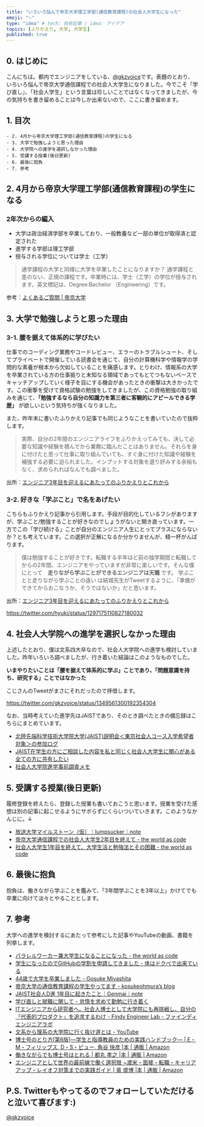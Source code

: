 ```yaml
---
title: "いろいろ悩んで帝京大学理工学部(通信教育課程)の社会人大学生になった"
emoji: "✨"
type: "idea" # tech: 技術記事 / idea: アイデア
topics: [ふりかえり, 大学, 大学生]
published: true
---
```


## 0. はじめに
こんにちは。都内でエンジニアをしている、[@gkzvoice](https://twitter.com/gkzvoice)です。表題のとおり、いろいろ悩んで帝京大学通信課程での社会人大学生になりました。今でこそ「学び直し」、「社会人学生」という言葉は珍しいことではなくなってきましたが、今の気持ちを書き留めることは今しか出来ないので、ここに書き留めます。

##  1. 目次
```
- 2. 4月から帝京大学理工学部(通信教育課程)の学生になる
- 3. 大学で勉強しようと思った理由
- 4. 大学院への進学を選択しなかった理由
- 5. 受講する授業(後日更新)
- 6. 最後に抱負
- 7. 参考
```

## 2. 4月から帝京大学理工学部(通信教育課程)の学生になる
### 2年次からの編入


- 大学は政治経済学部を卒業しており、一般教養など一部の単位が取得済と認定された
- 進学する学部は理工学部
- 授与される学位については学士（工学）


> 通学課程の大学と同様に大学を卒業したことになりますか？
> 通学課程と差のない、正規の課程です。卒業時には、学士（工学）の学位が授与されます。英文標記は、Degree:Bachelor （Engineering）です。

参考：[よくあるご質問 | 帝京大学](https://www.teikyo-u.ac.jp/faculties/correspondence/science_tech/faq)


## 3. 大学で勉強しようと思った理由
### 3-1. 腰を据えて体系的に学びたい
仕事でのコーディング業務やコードレビュー、エラーのトラブルシュート、そしてプライベートで開催している読書会を通じて、自分の計算機科学や情報学の学問的な素養が根本から欠如していることを痛感します。とりわけ、情報系の大学を卒業されている方の仕事振りと未知なる領域であってもとてつもないペースでキャッチアップしていく様子を目にする機会があったときの衝撃は大きかったです。この衝撃を受けて資格試験の勉強をしてきましたが、この資格勉強の取り組みを通じて、**「勉強するなら自分の知識力を第三者に客観的にアピールできる学歴」** が欲しいという気持ちが強くなりました。

また、昨年末に書いたふりかえり記事でも同じようなことを書いていたので抜粋します。
> 実際、自分の2年間のエンジニアライフをふりかえってみても、決して必要な知識や経験を積んでから業務に臨んだことはありません。それらを身に付けたと思って仕事に取り組んでいても、すぐ身に付けた知識や経験を補強する必要に迫られました。インプットする対象を選り好みする余裕もなく、求められればなんでも調べました。

出所：[エンジニア3年目を迎えるにあたってのふりかえりとこれから](https://link.medium.com/0xDIOa3LKeb)

### 3-2. 好きな「学ぶこと」で名をあげたい
こちらもふりかえり記事から引用します。手段が目的化しているフシがありますが、学ぶこと/勉強することが好きなのでしょうがないと開き直っています。一方でこの「学び続ける」ことが自分のエンジニア人生にとってプラスにならないか？とも考えています。この選択が正解になるか分かりませんが、精一杯がんばります。

> 僕は勉強することが好きです。転職する半年ほど前の独学期間と転職してからの2年間、エンジニアをやっていますが非常に楽しいです。そんな僕にとって　**走りながら学ぶことができるエンジニアは天職** です。
> 学ぶことと走りながら学ぶことの違い は結城先生がTweetするように、「準備ができてからおこなうか、そうではないか」だと思います。

出所：[エンジニア3年目を迎えるにあたってのふりかえりとこれから](https://link.medium.com/0xDIOa3LKeb)

https://twitter.com/hyuki/status/1297175110827180032

## 4. 社会人大学院への進学を選択しなかった理由
上述したとおり、僕は文系四大卒なので、社会人大学院への進学も検討していました。昨年いろいろ調べましたが、行き着いた結論はこのようなものでした。

**いまやりたいことは「腰を据えて体系的に学ぶ」ことであり、「問題意識を持ち、研究する」ことではなかった**

こじさんのTweetがまさにそれだったので拝借します。

https://twitter.com/gkzvoice/status/1349561300192354304

なお、当時考えていた進学先はJAISTであり、そのとき調べたときの備忘録はこちらにまとめています。
- [北陸先端科学技術大学院大学(JAIST)説明会＜東京社会人コース入学希望者対象＞の参加ログ](https://link.medium.com/gSyDqFIJUeb)
- [JAIST在学生の方にご相談した内容を私と同じく社会人大学生に関心がある全ての方に共有したい](https://link.medium.com/cti6BaXHUeb)
- [社会人大学院進学事前調査メモ](https://link.medium.com/BaFs1jSHUeb)

## 5. 受講する授業(後日更新)
履修登録を終えたら、登録した授業も書いておこうと思います。授業を受けた感想は別の記事に起こせるようにサボらずにくらいついていきます。このようなかんじに。↓

- [放送大学マイルストーン（仮）｜lumpsucker｜note](https://note.com/lumpsucker/n/n2a9ee74956dc)
- [帝京大学通信課程での社会人大学生2年目を終えて - the world as code](https://chroju.dev/blog/teikyo_university_learner_second_year.md)
- [社会人大学生1年目を終えて、大学生活と勉強法とその困難 - the world as code](https://chroju.dev/blog/adult_university_learner_first_year)


## 6. 最後に抱負
抱負は、働きながら学ぶことを鑑みて、「3年間学ぶことを3年以上」かけてでも卒業に向けて淡々とやることとします。

## 7. 参考
大学への進学を検討するにあたって参考にした記事やYouTubeの動画、書籍を列挙します。

- [パラレルワーカー兼大学生になることになった - the world as code](https://chroju.dev/blog/become_parallel_worker_and_university_student)
- [学生になったのでGitHubの学割を申請してきました - 体はドクペで出来ている](https://dokupe.hatenablog.com/entry/20180428/1524903004)
- [44歳で大学を卒業しました - Gosuke Miyashita](https://mizzy.org/blog/2019/03/15/1/)
- [帝京大学の通信教育課程の学生やってます - kosukeohmura’s blog](https://bnpb.hatenablog.com/entry/2019/05/26/135022)
- [JAIST社会人D進 1年目に起きたこと｜Genmai｜note](https://note.com/genmai99/n/nd30c1dccf65e)
- [学び直しと就職に関して - 怠惰を求めて勤勉に行き着く](http://fushiroyama.hatenablog.com/entry/2020/08/12/120914)
- [ITエンジニアから研究者へ。社会人博士として大学院にも再挑戦し、自分の「代表的プロダクト」を追求するわけ - Findy Engineer Lab - ファインディエンジニアラボ](https://engineer-lab.findy-code.io/sre-to-researcher)
- [文系から理系の大学院に行く抜け道とは - YouTube](https://www.youtube.com/watch?v=loKwszsDAyI)
- [博士号のとり方[第6版]―学生と指導教員のための実践ハンドブック― | E・M・フィリップス, D・S・ピュー, 角谷 快彦 |本 | 通販 | Amazon](https://www.amazon.co.jp/dp/4815809232)
- [働きながらでも博士号はとれる | 都丸 孝之 |本 | 通販 | Amazon](https://www.amazon.co.jp/gp/product/4327379050)
- [エンジニアとして世界の最前線で働く選択肢 ~渡米・面接・転職・キャリアアップ・レイオフ対策までの実践ガイド | 竜 盛博 |本 | 通販 | Amazon](https://www.amazon.co.jp/gp/product/4774176567/)


## P.S. Twitterもやってるのでフォローしていただけると泣いて喜びます:)

[@gkzvoice](https://twitter.com/gkzvoice)